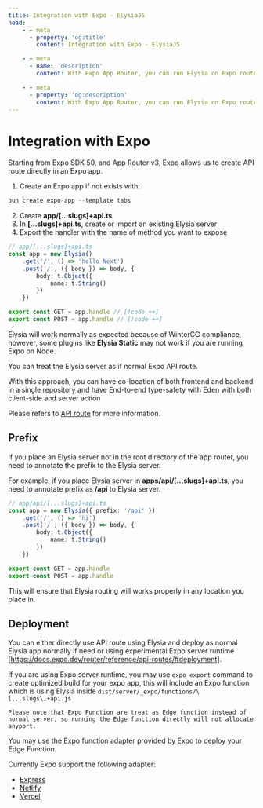 ```yaml
---
title: Integration with Expo - ElysiaJS
head:
    - - meta
      - property: 'og:title'
        content: Integration with Expo - ElysiaJS

    - - meta
      - name: 'description'
        content: With Expo App Router, you can run Elysia on Expo route. Elysia will work normally as expected thank to WinterCG compliance.

    - - meta
      - property: 'og:description'
        content: With Expo App Router, you can run Elysia on Expo route. Elysia will work normally as expected thank to WinterCG compliance.
---
```


# Integration with Expo

Starting from Expo SDK 50, and App Router v3, Expo allows us to create API route directly in an Expo app.

1. Create an Expo app if not exists with:
```typescript
bun create expo-app --template tabs
```

2. Create **app/[...slugs]+api.ts**
3. In **[...slugs]+api.ts**, create or import an existing Elysia server
4. Export the handler with the name of method you want to expose

```typescript
// app/[...slugs]+api.ts
const app = new Elysia()
    .get('/', () => 'hello Next')
    .post('/', ({ body }) => body, {
        body: t.Object({
            name: t.String()
        })
    })

export const GET = app.handle // [!code ++]
export const POST = app.handle // [!code ++]
```

Elysia will work normally as expected because of WinterCG compliance, however, some plugins like **Elysia Static** may not work if you are running Expo on Node.

You can treat the Elysia server as if normal Expo API route.

With this approach, you can have co-location of both frontend and backend in a single repository and have End-to-end type-safety with Eden with both client-side and server action

Please refers to [API route](https://docs.expo.dev/router/reference/api-routes/) for more information.

## Prefix
If you place an Elysia server not in the root directory of the app router, you need to annotate the prefix to the Elysia server.

For example, if you place Elysia server in **apps/api/[...slugs]+api.ts**, you need to annotate prefix as **/api** to Elysia server.

```typescript
// app/api/[...slugs]+api.ts
const app = new Elysia({ prefix: '/api' })
    .get('/', () => 'hi')
    .post('/', ({ body }) => body, {
        body: t.Object({
            name: t.String()
        })
    })

export const GET = app.handle
export const POST = app.handle
```

This will ensure that Elysia routing will works properly in any location you place in.

## Deployment
You can either directly use API route using Elysia and deploy as normal Elysia app normally if need or using experimental Expo server runtime [https://docs.expo.dev/router/reference/api-routes/#deployment].

If you are using Expo server runtime, you may use `expo export` command to create optimized build for your expo app, this will include an Expo function which is using Elysia inside `dist/server/_expo/functions/\[...slugs\]+api.js`

```tip
Please note that Expo Function are treat as Edge function instead of normal server, so running the Edge function directly will not allocate anyport.
```

You may use the Expo function adapter provided by Expo to deploy your Edge Function.

Currently Expo support the following adapter:
- [Express](https://docs.expo.dev/router/reference/api-routes/#express)
- [Netlify](https://docs.expo.dev/router/reference/api-routes/#netlify)
- [Vercel](https://docs.expo.dev/router/reference/api-routes/#vercel)
